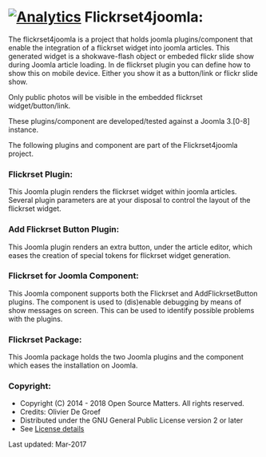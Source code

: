 [![Analytics](https://github.com/ogroef/flickrset4joomla/blob/master/flickrset4joomla/media/flickrset4joomla.gif)](https://github.com/ogroef/flickrset4joomla)
Flickrset4joomla:
=================

The flickrset4joomla is a project that holds joomla plugins/component that enable the integration of a flickrset widget into joomla articles. This generated widget is a shokwave-flash object or embeded flickr slide show during Joomla article loading. In de flickrset plugin you can define how to show this on mobile device.  Either you show it as a button/link or flickr slide show.

Only public photos will be visible in the embedded flickrset widget/button/link.

These plugins/component are developed/tested against a Joomla 3.[0-8] instance.

The following plugins and component are part of the Flickrset4joomla project.

### Flickrset Plugin: ###

This Joomla plugin renders the flickrset widget within joomla articles.  Several plugin parameters are at your disposal to control the layout of the flickrset widget.


### Add Flickrset Button Plugin: ###

This Joomla plugin renders an extra button, under the article editor, which eases the creation of special tokens for flickrset widget generation.

### Flickrset for Joomla Component: ###

This Joomla component supports both the Flickrset and AddFlickrsetButton plugins. The component is used to (dis)enable debugging by means of show messages on screen.  This can be used to identify possible problems with the plugins.


### Flickrset Package: ###

This Joomla package holds the two Joomla plugins and the component which eases the installation on Joomla.

### Copyright: ###
* Copyright (C) 2014 - 2018 Open Source Matters. All rights reserved.
* Credits: Olivier De Groef
* Distributed under the GNU General Public License version 2 or later
* See [License details](http://docs.joomla.org/Joomla_Licenses)


Last updated: Mar-2017
